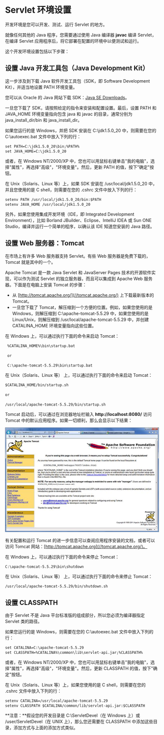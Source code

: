 
# Servlet 环境设置

开发环境是您可以开发、测试、运行 Servlet 的地方。

就像任何其他的 Java 程序，您需要通过使用 Java 编译器 **javac** 编译 Servlet，在编译 Servlet 应用程序后，将它部署在配置的环境中以便测试和运行。

这个开发环境设置包括以下步骤：

## 设置 Java 开发工具包（Java Development Kit）

这一步涉及到下载 Java 软件开发工具包（SDK，即 Software Development Kit），并适当地设置 PATH 环境变量。

您可以从 Oracle 的 Java 网站下载 SDK：[Java SE Downloads](//www.oracle.com/technetwork/java/javase/downloads/index.html)。

一旦您下载了 SDK，请按照给定的指令来安装和配置设置。最后，设置 PATH 和 JAVA_HOME 环境变量指向包含 java 和 javac 的目录，通常分别为 java_install_dir/bin 和 java_install_dir。

如果您运行的是 Windows，并把 SDK 安装在 C:\jdk1.5.0_20 中，则需要在您的 C:\autoexec.bat 文件中放入下列的行：

```
set PATH=C:\jdk1.5.0_20\bin;%PATH%
set JAVA_HOME=C:\jdk1.5.0_20

```

或者，在 Windows NT/2000/XP 中，您也可以用鼠标右键单击"我的电脑"，选择"属性"，再选择"高级"，"环境变量"。然后，更新 PATH 的值，按下"确定"按钮。

在 Unix（Solaris、Linux 等）上，如果 SDK 安装在 /usr/local/jdk1.5.0_20 中，并且您使用的是 C shell，则需要在您的 .cshrc 文件中放入下列的行：

```
setenv PATH /usr/local/jdk1.5.0_20/bin:$PATH
setenv JAVA_HOME /usr/local/jdk1.5.0_20

```

另外，如果您使用集成开发环境（IDE，即 Integrated Development Environment），比如 Borland JBuilder、Eclipse、IntelliJ IDEA 或 Sun ONE Studio，编译并运行一个简单的程序，以确认该 IDE 知道您安装的 Java 路径。

## 设置 Web 服务器：Tomcat

在市场上有许多 Web 服务器支持 Servlet。有些 Web 服务器是免费下载的，Tomcat 就是其中的一个。

Apache Tomcat 是一款 Java Servlet 和 JavaServer Pages 技术的开源软件实现，可以作为测试 Servlet 的独立服务器，而且可以集成到 Apache Web 服务器。下面是在电脑上安装 Tomcat 的步骤：

*   从 [http://tomcat.apache.org/](//tomcat.apache.org/) 上下载最新版本的 Tomcat。
*   一旦您下载了 Tomcat，解压缩到一个方便的位置。例如，如果您使用的是 Windows，则解压缩到 C:\apache-tomcat-5.5.29 中，如果您使用的是 Linux/Unix，则解压缩到 /usr/local/apache-tomcat-5.5.29 中，并创建 CATALINA_HOME 环境变量指向这些位置。

在 Windows 上，可以通过执行下面的命令来启动 Tomcat：

```
 %CATALINA_HOME%\bin\startup.bat

 or

 C:\apache-tomcat-5.5.29\bin\startup.bat

```

在 Unix（Solaris、Linux 等） 上，可以通过执行下面的命令来启动 Tomcat：

```
$CATALINA_HOME/bin/startup.sh

or

/usr/local/apache-tomcat-5.5.29/bin/startup.sh

```

Tomcat 启动后，可以通过在浏览器地址栏输入 **http://localhost:8080/** 访问 Tomcat 中的默认应用程序。如果一切顺利，那么会显示以下结果：

![Tomcat Home page](../img/TomcatHomePage.jpg)

有关配置和运行 Tomcat 的进一步信息可以查阅应用程序安装的文档，或者可以访问 Tomcat 网站：[http://tomcat.apache.org](//tomcat.apache.org/)。

在 Windows 上，可以通过执行下面的命令来停止 Tomcat：

```
C:\apache-tomcat-5.5.29\bin\shutdown

```

在 Unix（Solaris、Linux 等） 上，可以通过执行下面的命令来停止 Tomcat：

```
/usr/local/apache-tomcat-5.5.29/bin/shutdown.sh

```

## 设置 CLASSPATH

由于 Servlet 不是 Java 平台标准版的组成部分，所以您必须为编译器指定 Servlet 类的路径。

如果您运行的是 Windows，则需要在您的 C:\autoexec.bat 文件中放入下列的行：

```
set CATALINA=C:\apache-tomcat-5.5.29
set CLASSPATH=%CATALINA%\common\lib\servlet-api.jar;%CLASSPATH%

```

或者，在 Windows NT/2000/XP 中，您也可以用鼠标右键单击"我的电脑"，选择"属性"，再选择"高级"，"环境变量"。然后，更新 CLASSPATH 的值，按下"确定"按钮。

在 Unix（Solaris、Linux 等）上，如果您使用的是 C shell，则需要在您的 .cshrc 文件中放入下列的行：

```
setenv CATALINA=/usr/local/apache-tomcat-5.5.29
setenv CLASSPATH $CATALINA/common/lib/servlet-api.jar:$CLASSPATH

```

**注意：**假设您的开发目录是 C:\ServletDevel（在 Windows 上）或 /user/ServletDevel（在 UNIX 上），那么您还需要在 CLASSPATH 中添加这些目录，添加方式与上面的添加方式类似。


